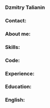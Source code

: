 ### Dzmitry Talianin
### Contact:
### About me:
### Skills:
### Code:
### Experience:
### Education:
### English:
